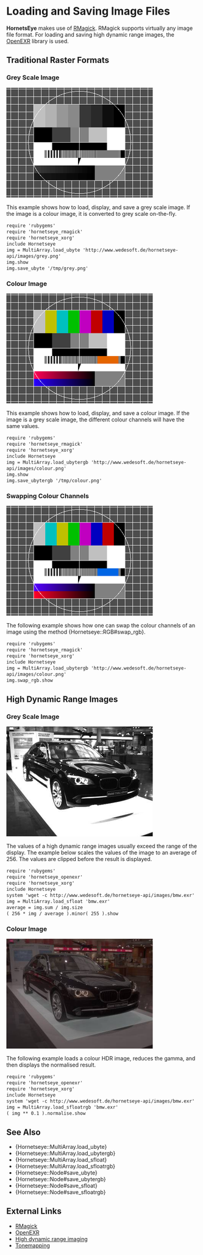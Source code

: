 Loading and Saving Image Files
===============================

**HornetsEye** makes use of [RMagick](http://rmagick.rubyforge.org/). RMagick supports virtually any image file format. For loading and saving high dynamic range images, the [OpenEXR](http://www.openexr.com/) library is used.

Traditional Raster Formats
--------------------------

### Grey Scale Image

![Grey scale image](images/grey.png)

This example shows how to load, display, and save a grey scale image. If the image is a colour image, it is converted to grey scale on-the-fly.

    require 'rubygems'
    require 'hornetseye_rmagick'
    require 'hornetseye_xorg'
    include Hornetseye
    img = MultiArray.load_ubyte 'http://www.wedesoft.de/hornetseye-api/images/grey.png'
    img.show
    img.save_ubyte '/tmp/grey.png'

### Colour Image

![Colour image](images/colour.png)

This example shows how to load, display, and save a colour image. If the image is a grey scale image, the different colour channels will have the same values.

    require 'rubygems'
    require 'hornetseye_rmagick'
    require 'hornetseye_xorg'
    include Hornetseye
    img = MultiArray.load_ubytergb 'http://www.wedesoft.de/hornetseye-api/images/colour.png'
    img.show
    img.save_ubytergb '/tmp/colour.png'

### Swapping Colour Channels

![Swapping colour channels](images/swap_rgb.png)

The following example shows how one can swap the colour channels of an image using the method {Hornetseye::RGB#swap_rgb}.

    require 'rubygems'
    require 'hornetseye_rmagick'
    require 'hornetseye_xorg'
    include Hornetseye
    img = MultiArray.load_ubytergb 'http://www.wedesoft.de/hornetseye-api/images/colour.png'
    img.swap_rgb.show

High Dynamic Range Images
-------------------------

### Grey Scale Image

![Grey scale high dynamic range imaging](images/minor.jpg)

The values of a high dynamic range images usually exceed the range of the display. The example below scales the values of the image to an average of 256. The values are clipped before the result is displayed.

    require 'rubygems'
    require 'hornetseye_openexr'
    require 'hornetseye_xorg'
    include Hornetseye
    system 'wget -c http://www.wedesoft.de/hornetseye-api/images/bmw.exr'
    img = MultiArray.load_sfloat 'bmw.exr'
    average = img.sum / img.size
    ( 256 * img / average ).minor( 255 ).show

### Colour Image

![Colour high dynamic range imaging](images/hdr.jpg)

The following example loads a colour HDR image, reduces the gamma, and then displays the normalised result.

    require 'rubygems'
    require 'hornetseye_openexr'
    require 'hornetseye_xorg'
    include Hornetseye
    system 'wget -c http://www.wedesoft.de/hornetseye-api/images/bmw.exr'
    img = MultiArray.load_sfloatrgb 'bmw.exr'
    ( img ** 0.1 ).normalise.show

See Also
--------

* {Hornetseye::MultiArray.load_ubyte}
* {Hornetseye::MultiArray.load_ubytergb}
* {Hornetseye::MultiArray.load_sfloat}
* {Hornetseye::MultiArray.load_sfloatrgb}
* {Hornetseye::Node#save_ubyte}
* {Hornetseye::Node#save_ubytergb}
* {Hornetseye::Node#save_sfloat}
* {Hornetseye::Node#save_sfloatrgb}

External Links
--------------

* [RMagick](http://rmagick.rubyforge.org/)
* [OpenEXR](http://www.openexr.com/)
* [High dynamic range imaging](http://en.wikipedia.org/wiki/High_dynamic_range_imaging)
* [Tonemapping](http://en.wikipedia.org/wiki/Tonemapping)

